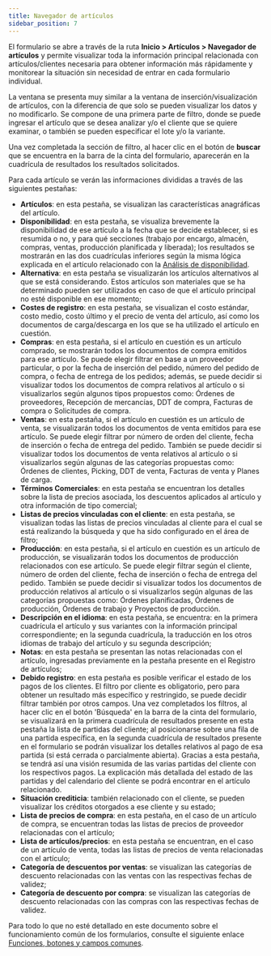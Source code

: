 ```yaml
---
title: Navegador de artículos
sidebar_position: 7
---
```


El formulario se abre a través de la ruta **Inicio > Artículos > Navegador de artículos** y permite visualizar toda la información principal relacionada con artículos/clientes necesaria para obtener información más rápidamente y monitorear la situación sin necesidad de entrar en cada formulario individual.

La ventana se presenta muy similar a la ventana de inserción/visualización de artículos, con la diferencia de que solo se pueden visualizar los datos y no modificarlo. Se compone de una primera parte de filtro, donde se puede ingresar el artículo que se desea analizar y/o el cliente que se quiere examinar, o también se pueden especificar el lote y/o la variante.

Una vez completada la sección de filtro, al hacer clic en el botón de **buscar** que se encuentra en la barra de la cinta del formulario, aparecerán en la cuadrícula de resultados los resultados solicitados.

Para cada artículo se verán las informaciones divididas a través de las siguientes pestañas:
 - **Artículos**: en esta pestaña, se visualizan las características anagráficas del artículo.  
 - **Disponibilidad**: en esta pestaña, se visualiza brevemente la disponibilidad de ese artículo a la fecha que se decide establecer, si es resumida o no, y para qué secciones (trabajo por encargo, almacén, compras, ventas, producción planificada y liberada); los resultados se mostrarán en las dos cuadrículas inferiores según la misma lógica explicada en el artículo relacionado con la [Análisis de disponibilidad](/docs/erp-home/registers/items/availability-analysis).  
 - **Alternativa**: en esta pestaña se visualizarán los artículos alternativos al que se está considerando. Estos artículos son materiales que se ha determinado pueden ser utilizados en caso de que el artículo principal no esté disponible en ese momento;  
 - **Costes de registro**: en esta pestaña, se visualizan el costo estándar, costo medio, costo último y el precio de venta del artículo, así como los documentos de carga/descarga en los que se ha utilizado el artículo en cuestión.  
 - **Compras**: en esta pestaña, si el artículo en cuestión es un artículo comprado, se mostrarán todos los documentos de compra emitidos para ese artículo. Se puede elegir filtrar en base a un proveedor particular, o por la fecha de inserción del pedido, número del pedido de compra, o fecha de entrega de los pedidos; además, se puede decidir si visualizar todos los documentos de compra relativos al artículo o si visualizarlos según algunos tipos propuestos como: Órdenes de proveedores, Recepción de mercancías, DDT de compra, Facturas de compra o Solicitudes de compra.  
 - **Ventas**: en esta pestaña, si el artículo en cuestión es un artículo de venta, se visualizarán todos los documentos de venta emitidos para ese artículo. Se puede elegir filtrar por número de orden del cliente, fecha de inserción o fecha de entrega del pedido. También se puede decidir si visualizar todos los documentos de venta relativos al artículo o si visualizarlos según algunas de las categorías propuestas como: Órdenes de clientes, Picking, DDT de venta, Facturas de venta y Planes de carga.  
 - **Términos Comerciales**: en esta pestaña se encuentran los detalles sobre la lista de precios asociada, los descuentos aplicados al artículo y otra información de tipo comercial;  
 - **Listas de precios vinculadas con el cliente**: en esta pestaña, se visualizan todas las listas de precios vinculadas al cliente para el cual se está realizando la búsqueda y que ha sido configurado en el área de filtro;  
 - **Producción**: en esta pestaña, si el artículo en cuestión es un artículo de producción, se visualizarán todos los documentos de producción relacionados con ese artículo. Se puede elegir filtrar según el cliente, número de orden del cliente, fecha de inserción o fecha de entrega del pedido. También se puede decidir si visualizar todos los documentos de producción relativos al artículo o si visualizarlos según algunas de las categorías propuestas como: Órdenes planificadas, Órdenes de producción, Órdenes de trabajo y Proyectos de producción.  
 - **Descripción en el idioma**: en esta pestaña, se encuentra: en la primera cuadrícula el artículo y sus variantes con la información principal correspondiente; en la segunda cuadrícula, la traducción en los otros idiomas de trabajo del artículo y su segunda descripción;  
 - **Notas**: en esta pestaña se presentan las notas relacionadas con el artículo, ingresadas previamente en la pestaña presente en el Registro de artículos;  
 - **Debido registro**: en esta pestaña es posible verificar el estado de los pagos de los clientes. El filtro por cliente es obligatorio, pero para obtener un resultado más específico y restringido, se puede decidir filtrar también por otros campos. Una vez completados los filtros, al hacer clic en el botón 'Búsqueda' en la barra de la cinta del formulario, se visualizará en la primera cuadrícula de resultados presente en esta pestaña la lista de partidas del cliente; al posicionarse sobre una fila de una partida específica, en la segunda cuadrícula de resultados presente en el formulario se podrán visualizar los detalles relativos al pago de esa partida (si está cerrada o parcialmente abierta). Gracias a esta pestaña, se tendrá así una visión resumida de las varias partidas del cliente con los respectivos pagos. La explicación más detallada del estado de las partidas y del calendario del cliente se podrá encontrar en el artículo relacionado.  
 - **Situación crediticia**: también relacionado con el cliente, se pueden visualizar los créditos otorgados a ese cliente y su estado;  
 - **Lista de precios de compra**: en esta pestaña, en el caso de un artículo de compra, se encuentran todas las listas de precios de proveedor relacionadas con el artículo;  
 - **Lista de artículos/precios**: en esta pestaña se encuentran, en el caso de un artículo de venta, todas las listas de precios de venta relacionadas con el artículo;  
 - **Categoría de descuentos por ventas**: se visualizan las categorías de descuento relacionadas con las ventas con las respectivas fechas de validez;  
 - **Categoría de descuento por compra**: se visualizan las categorías de descuento relacionadas con las compras con las respectivas fechas de validez.  

Para todo lo que no esté detallado en este documento sobre el funcionamiento común de los formularios, consulte el siguiente enlace [Funciones, botones y campos comunes](/docs/guide/common).